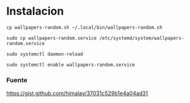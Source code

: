 # Instalacion

```
cp wallpapers-random.sh ~/.local/bin/wallpapers-random.sh

sudo cp wallpapers-random.service /etc/systemd/system/wallpapers-random.service

sudo systemctl daemon-reload

sudo systemctl enable wallpapers-random.service
```

### Fuente
https://gist.github.com/himalay/37031c529b1e4a04ad31
